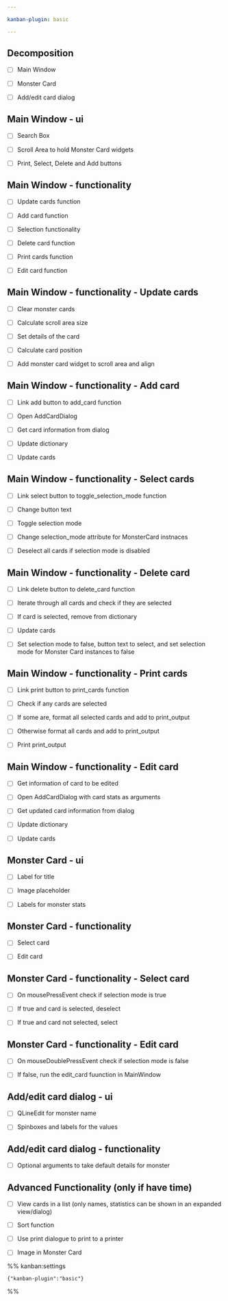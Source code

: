 ```yaml
---

kanban-plugin: basic

---
```


## Decomposition

- [ ] Main Window
- [ ] Monster Card
- [ ] Add/edit card dialog


## Main Window - ui

- [ ] Search Box
- [ ] Scroll Area to hold Monster Card widgets
- [ ] Print, Select, Delete and Add buttons


## Main Window - functionality

- [ ] Update cards function
- [ ] Add card function
- [ ] Selection functionality
- [ ] Delete card function
- [ ] Print cards function
- [ ] Edit card function


## Main Window - functionality - Update cards

- [ ] Clear monster cards
- [ ] Calculate scroll area size
- [ ] Set details of the card
- [ ] Calculate card position
- [ ] Add monster card widget to scroll area and align


## Main Window - functionality - Add card

- [ ] Link add button to add_card function
- [ ] Open AddCardDialog
- [ ] Get card information from dialog
- [ ] Update dictionary
- [ ] Update cards


## Main Window - functionality - Select cards

- [ ] Link select button to toggle_selection_mode function
- [ ] Change button text
- [ ] Toggle selection mode
- [ ] Change selection_mode attribute for MonsterCard instnaces
- [ ] Deselect all cards if selection mode is disabled


## Main Window - functionality - Delete card

- [ ] Link delete button to delete_card function
- [ ] Iterate through all cards and check if they are selected
- [ ] If card is selected, remove from dictionary
- [ ] Update cards
- [ ] Set selection mode to false, button text to select, and set selection mode for Monster Card instances to false


## Main Window - functionality - Print cards

- [ ] Link print button to print_cards function
- [ ] Check if any cards are selected
- [ ] If some are, format all selected cards and add to print_output
- [ ] Otherwise format all cards and add to print_output
- [ ] Print print_output


## Main Window - functionality - Edit card

- [ ] Get information of card to be edited
- [ ] Open AddCardDialog with card stats as arguments
- [ ] Get updated card information from dialog
- [ ] Update dictionary
- [ ] Update cards


## Monster Card - ui

- [ ] Label for title
- [ ] Image placeholder
- [ ] Labels for monster stats


## Monster Card - functionality

- [ ] Select card
- [ ] Edit card


## Monster Card - functionality - Select card

- [ ] On mousePressEvent check if selection mode is true
- [ ] If true and card is selected, deselect
- [ ] If true and card not selected, select


## Monster Card - functionality - Edit card

- [ ] On mouseDoublePressEvent check if selection mode is false
- [ ] If false, run the edit_card fuunction in MainWindow


## Add/edit card dialog - ui

- [ ] QLineEdit for monster name
- [ ] Spinboxes and labels for the values


## Add/edit card dialog - functionality

- [ ] Optional arguments to take default details for monster


## Advanced Functionality (only if have time)

- [ ] View cards in a list (only names, statistics can be shown in an expanded view/dialog)
- [ ] Sort function
- [ ] Use print dialogue to print to a printer
- [ ] Image in Monster Card




%% kanban:settings
```
{"kanban-plugin":"basic"}
```
%%